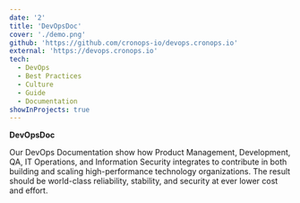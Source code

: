 ```yaml
---
date: '2'
title: 'DevOpsDoc'
cover: './demo.png'
github: 'https://github.com/cronops-io/devops.cronops.io'
external: 'https://devops.cronops.io'
tech:
  - DevOps
  - Best Practices
  - Culture
  - Guide
  - Documentation
showInProjects: true
---
```


**DevOpsDoc**

Our DevOps Documentation show how Product Management, Development, QA, IT Operations, and Information
Security integrates to contribute in both building and scaling high-performance technology organizations.
The result should be world-class reliability, stability, and security at ever lower cost and effort.

